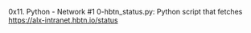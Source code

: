 0x11. Python - Network #1
0-hbtn_status.py:  Python script that fetches https://alx-intranet.hbtn.io/status
